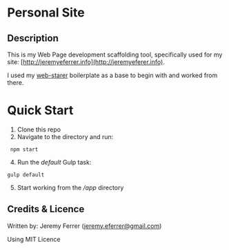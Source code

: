 # Personal Site
## Description

This is my Web Page development scaffolding tool, specifically used for my site: [http://jeremyeferrer.info](http://jeremyeferer.info).

I used my [web-starer](https://github.com/jeremyef/web-starter) boilerplate as a base to begin with and worked from there.

# Quick Start
1. Clone this repo
3. Navigate to the directory and run:

  ```
   npm start
  ```
4. Run the *default* Gulp task:

  ```
  gulp default
  ```
5. Start working from the */app* directory

## Credits & Licence
Written by: Jeremy Ferrer ([jeremy.eferrer@gmail.com](mailto:jeremy.eferrer@gmail.com))

Using MIT Licence
